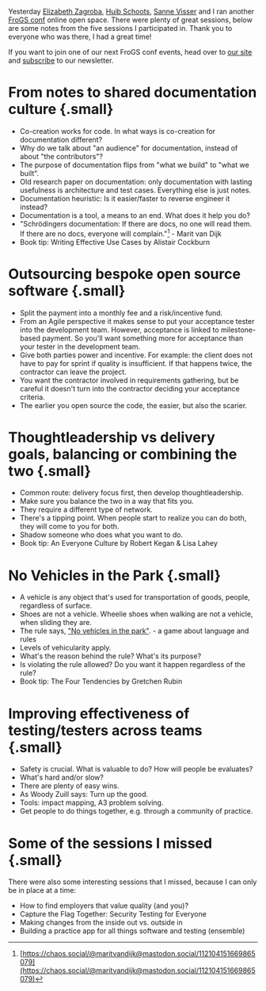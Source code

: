 <!--
.. title: Notes from the March '24 FroGS conf open space
.. slug: notes-from-the-march-24-frogs-conf-open-space
.. date: 2024-03-24
.. category: conferences
.. tags: conferences
.. type: text
-->

Yesterday [Elizabeth Zagroba](https://elizabethzagroba.com/), [Huib Schoots](https://www.huibschoots.nl/), [Sanne Visser](https://www.linkedin.com/in/techsannetized/) and I ran another [FroGS conf](https://frogsconf.nl) online open space. There were plenty of great sessions, below are some notes from the five sessions I participated in. Thank you to everyone who was there, I had a great time!

If you want to join one of our next FroGS conf events, head over to [our site](https://frogsconf.nl/) and [subscribe](https://frogsconf.nl/register/) to our newsletter.

# From notes to shared documentation culture {.small}
- Co-creation works for code. In what ways is co-creation for documentation different?
- Why do we talk about "an audience" for documentation, instead of about "the contributors"?
- The purpose of documentation flips from "what we build" to "what we built".
- Old research paper on documentation: only documentation with lasting usefulness is architecture and test cases. Everything else is just notes.
- Documentation heuristic: Is it easier/faster to reverse engineer it instead?<!-- TEASER_END -->
- Documentation is a tool, a means to an end. What does it help you do?
- "Schrödingers documentation: If there are docs, no one will read them. If there are no docs, everyone will complain."[^1] - Marit van Dijk
- Book tip: Writing Effective Use Cases by Alistair Cockburn

[^1]: [https://chaos.social/@maritvandijk@mastodon.social/112104151669865079](https://chaos.social/@maritvandijk@mastodon.social/112104151669865079)


# Outsourcing bespoke open source software {.small}
- Split the payment into a monthly fee and a risk/incentive fund.
- From an Agile perspective it makes sense to put your acceptance tester into the development team. However, acceptance is linked to milestone-based payment. So you'll want something more for acceptance than your tester in the development team.
- Give both parties power and incentive. For example: the client does not have to pay for sprint if quality is insufficient. If that happens twice, the contractor can leave the project.
- You want the contractor involved in requirements gathering, but be careful it doesn't turn into the contractor deciding your acceptance criteria.
- The earlier you open source the code, the easier, but also the scarier.


# Thoughtleadership vs delivery goals, balancing or combining the two {.small}
- Common route: delivery focus first, then develop thoughtleadership.
- Make sure you balance the two in a way that fits you.
- They require a different type of network.
- There's a tipping point. When people start to realize you can do both, they will come to you for both.
- Shadow someone who does what you want to do.
- Book tip: An Everyone Culture by Robert Kegan & Lisa Lahey


# No Vehicles in the Park {.small}
- A vehicle is any object that's used for transportation of goods, people, regardless of surface.
- Shoes are not a vehicle. Wheelie shoes when walking are not a vehicle, when sliding they are.
- The rule says, ["No vehicles in the park"](https://novehiclesinthepark.com/). - a game about language and rules
- Levels of vehicularity apply.
- What's the reason behind the rule? What's its purpose?
- Is violating the rule allowed? Do you want it happen regardless of the rule?
- Book tip: The Four Tendencies by Gretchen Rubin


# Improving effectiveness of testing/testers across teams {.small}
- Safety is crucial. What is valuable to do? How will people be evaluates?
- What's hard and/or slow?
- There are plenty of easy wins.
- As Woody Zuill says: Turn up the good.
- Tools: impact mapping, A3 problem solving.
- Get people to do things together, e.g. through a community of practice.


# Some of the sessions I missed  {.small}

There were also some interesting sessions that I missed, because I can only be in place at a time:

- How to find employers that value quality (and you)?
- Capture the Flag Together: Security Testing for Everyone
- Making changes from the inside out vs. outside in
- Building a practice app for all things software and testing (ensemble)

